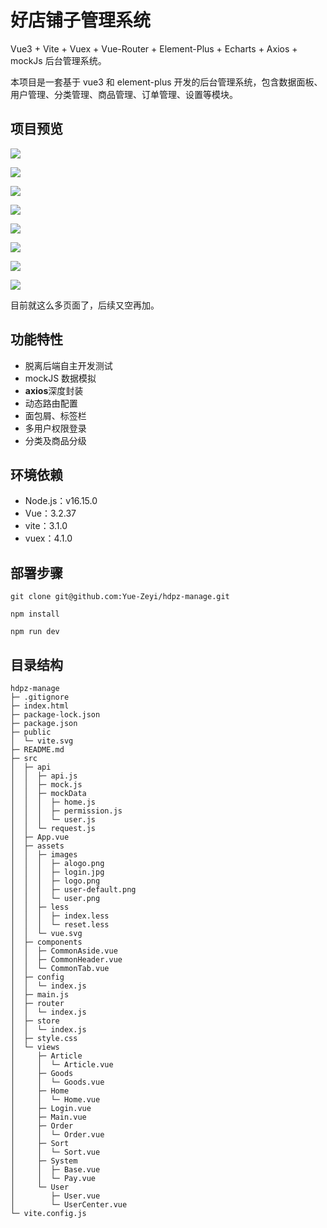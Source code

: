 # 好店铺子管理系统

Vue3 + Vite + Vuex + Vue-Router + Element-Plus + Echarts + Axios + mockJs 后台管理系统。

本项目是一套基于 vue3 和 element-plus 开发的后台管理系统，包含数据面板、用户管理、分类管理、商品管理、订单管理、设置等模块。

## 项目预览

![](https://pic.zeyiwl.cn/yunimg/20221030202431.png)

![](https://pic.zeyiwl.cn/yunimg/20221030202509.png)

![](https://pic.zeyiwl.cn/yunimg/20221031225949.png)

![](https://pic.zeyiwl.cn/yunimg/20221030202534.png)

![](https://pic.zeyiwl.cn/yunimg/20221030202620.png)

![](https://pic.zeyiwl.cn/yunimg/20221031205604.png)

![](https://pic.zeyiwl.cn/yunimg/20221031225710.png)

![](https://pic.zeyiwl.cn/yunimg/20221031225849.png)

目前就这么多页面了，后续又空再加。

## 功能特性

- 脱离后端自主开发测试
- mockJS 数据模拟
- **axios**深度封装
- 动态路由配置
- 面包屑、标签栏
- 多用户权限登录
- 分类及商品分级

## 环境依赖

- Node.js：v16.15.0
- Vue：3.2.37
- vite：3.1.0
- vuex：4.1.0

## 部署步骤

```
git clone git@github.com:Yue-Zeyi/hdpz-manage.git
```

```
npm install
```

```
npm run dev
```

## 目录结构

```
hdpz-manage
├─ .gitignore
├─ index.html
├─ package-lock.json
├─ package.json
├─ public
│  └─ vite.svg
├─ README.md
├─ src
│  ├─ api
│  │  ├─ api.js
│  │  ├─ mock.js
│  │  ├─ mockData
│  │  │  ├─ home.js
│  │  │  ├─ permission.js
│  │  │  └─ user.js
│  │  └─ request.js
│  ├─ App.vue
│  ├─ assets
│  │  ├─ images
│  │  │  ├─ alogo.png
│  │  │  ├─ login.jpg
│  │  │  ├─ logo.png
│  │  │  ├─ user-default.png
│  │  │  └─ user.png
│  │  ├─ less
│  │  │  ├─ index.less
│  │  │  └─ reset.less
│  │  └─ vue.svg
│  ├─ components
│  │  ├─ CommonAside.vue
│  │  ├─ CommonHeader.vue
│  │  └─ CommonTab.vue
│  ├─ config
│  │  └─ index.js
│  ├─ main.js
│  ├─ router
│  │  └─ index.js
│  ├─ store
│  │  └─ index.js
│  ├─ style.css
│  └─ views
│     ├─ Article
│     │  └─ Article.vue
│     ├─ Goods
│     │  └─ Goods.vue
│     ├─ Home
│     │  └─ Home.vue
│     ├─ Login.vue
│     ├─ Main.vue
│     ├─ Order
│     │  └─ Order.vue
│     ├─ Sort
│     │  └─ Sort.vue
│     ├─ System
│     │  ├─ Base.vue
│     │  └─ Pay.vue
│     └─ User
│        ├─ User.vue
│        └─ UserCenter.vue
└─ vite.config.js

```
